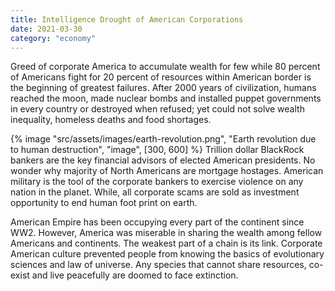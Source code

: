 ```yaml
---
title: Intelligence Drought of American Corporations
date: 2021-03-30
category: "economy"
---
```


Greed of corporate America to accumulate wealth for few while 80 percent of Americans fight for 20 percent of resources within American border is the beginning of greatest failures. After 2000 years of civilization, humans reached the moon, made nuclear bombs and installed puppet governments in every country or destroyed when refused; yet could not solve wealth inequality, homeless deaths and food shortages.

<!-- excerpt -->

{% image "src/assets/images/earth-revolution.png", "Earth revolution due to human destruction", "image", [300, 600] %}
Trillion dollar BlackRock bankers are the key financial advisors of elected American presidents. No wonder why majority of North Americans are mortgage hostages. American military is the tool of the corporate bankers to exercise violence on any nation in the planet. While, all corporate scams are sold as investment opportunity to end human foot print on earth.

American Empire has been occupying every part of the continent since WW2. However, America was miserable in sharing the wealth among fellow Americans and continents. The weakest part of a chain is its link. Corporate American culture prevented people from knowing the basics of evolutionary sciences and law of universe. Any species that cannot share resources, co-exist and live peacefully are doomed to face extinction.
